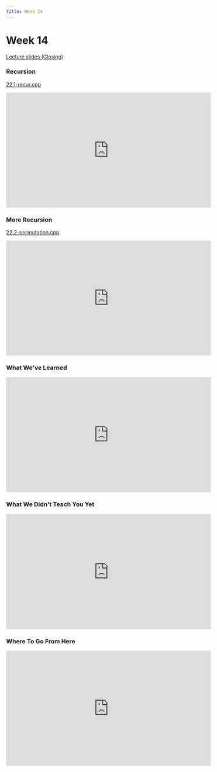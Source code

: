 ```yaml
---
title: Week 14
---
```



# Week 14

[Lecture slides (Closing)](https://docs.google.com/presentation/d/1tRjcdxZeWRBTDfCcu6OxjN_zJZvkbPj63RmugEUlXTs/edit?usp=sharing)

### Recursion

[22.1-recur.cpp](week14/22.1-recur.cpp)

<div align="center">
<iframe width="560" height="315" src="https://www.youtube.com/embed/3KaAZM7tvPQ" frameborder="0" allow="accelerometer; autoplay; clipboard-write; encrypted-media; gyroscope; picture-in-picture" allowfullscreen></iframe>
</div>

### More Recursion

[22.2-permutation.cpp](week14/22.2-permutation.cpp)

<div align="center">
<iframe width="560" height="315" src="https://www.youtube.com/embed/zsk3yTa64zU" frameborder="0" allow="accelerometer; autoplay; clipboard-write; encrypted-media; gyroscope; picture-in-picture" allowfullscreen></iframe>
</div>

### What We've Learned

<div align="center">
<iframe width="560" height="315" src="https://www.youtube.com/embed/mW1zkjkHznM" frameborder="0" allow="accelerometer; autoplay; clipboard-write; encrypted-media; gyroscope; picture-in-picture" allowfullscreen></iframe>
</div>

### What We Didn't Teach You Yet

<div align="center">
<iframe width="560" height="315" src="https://www.youtube.com/embed/t5ZKi4Z8etc" frameborder="0" allow="accelerometer; autoplay; clipboard-write; encrypted-media; gyroscope; picture-in-picture" allowfullscreen></iframe>
</div>

### Where To Go From Here

<div align="center">
<iframe width="560" height="315" src="https://www.youtube.com/embed/BtQkl0WbqGQ" frameborder="0" allow="accelerometer; autoplay; clipboard-write; encrypted-media; gyroscope; picture-in-picture" allowfullscreen></iframe>
</div>

